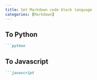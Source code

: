 ```yaml
---
title: Set Markdown code block language
categories: [Markdown]
---
```


## To Python

````markdown
```python
````

## To Javascript

````markdown
```javascript
````
